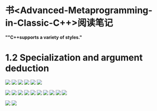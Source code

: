 # 书<Advanced-Metaprogramming-in-Classic-C++>阅读笔记

**""C++supports a variety of styles."**

1.2 Specialization and argument deduction
===

![](images/2022-01-28-06-13-03.png)
![](images/2022-01-28-06-13-50.png)
![](images/2022-01-28-06-14-22.png)
![](images/2022-01-28-06-14-51.png)
![](images/2022-01-28-06-15-09.png)
![](images/2022-01-28-06-15-33.png)

![](images/2022-01-28-06-53-18.png)
![](images/2022-01-28-06-53-31.png)
![](images/2022-01-28-06-53-46.png)
![](images/2022-01-28-06-54-01.png)
![](images/2022-01-28-06-54-14.png)
![](images/2022-01-28-06-54-27.png)
![](images/2022-01-28-06-54-42.png)
![](images/2022-01-28-06-54-51.png)
![](images/2022-01-28-06-55-04.png)
![](images/2022-01-28-06-55-15.png)

![](images/2022-01-28-06-55-40.png)
![](images/2022-01-28-06-55-54.png)

